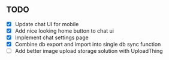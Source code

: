 ## TODO

- [x] Update chat UI for mobile
- [x] Add nice looking home button to chat ui
- [x] Implement chat settings page
- [x] Combine db export and import into single db sync function
- [ ] Add better image upload storage solution with UploadThing
